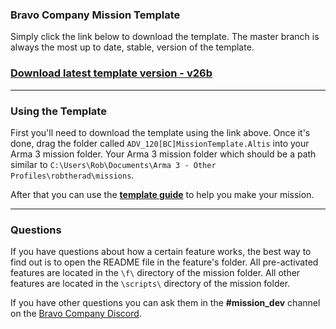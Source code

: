 ### Bravo Company Mission Template

Simply click the link below to download the template. The master branch is always the most up to date, stable, version of the template. 

### [Download latest template version - v26b](https://github.com/robtherad/BCArma/archive/master.zip)

---

### Using the Template
First you'll need to download the template using the link above. Once it's done, drag the folder called `ADV_120[BC]MissionTemplate.Altis` into your Arma 3 mission folder. Your Arma 3 mission folder which should be a path similar to `C:\Users\Rob\Documents\Arma 3 - Other Profiles\robtherad\missions`. 

After that you can use the **[template guide](https://github.com/robtherad/BCArma/wiki/Creating-a-Mission-with-the-Template)** to help you make your mission.

---

### Questions

If you have questions about how a certain feature works, the best way to find out is to open the README file in the feature's folder. All pre-activated features are located in the `\f\` directory of the mission folder. All other features are located in the `\scripts\` directory of the mission folder.

If you have other questions you can ask them in the **#mission_dev** channel on the [Bravo Company Discord](https://discord.gg/0Z9C1w0hrI8qqYSD).
